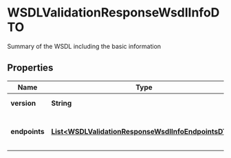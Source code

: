 

# WSDLValidationResponseWsdlInfoDTO

Summary of the WSDL including the basic information
## Properties

Name | Type | Description | Notes
------------ | ------------- | ------------- | -------------
**version** | **String** | WSDL version  |  [optional]
**endpoints** | [**List&lt;WSDLValidationResponseWsdlInfoEndpointsDTO&gt;**](WSDLValidationResponseWsdlInfoEndpointsDTO.md) | A list of endpoints the service exposes  |  [optional]



